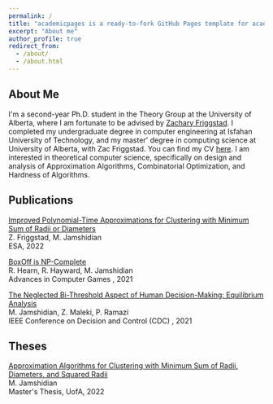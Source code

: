 ```yaml
---
permalink: /
title: "academicpages is a ready-to-fork GitHub Pages template for academic personal websites"
excerpt: "About me"
author_profile: true
redirect_from: 
  - /about/
  - /about.html
---
```


## About Me
I'm a second-year Ph.D. student in the Theory Group at the University of Alberta, where I am fortunate to be advised by [Zachary Friggstad](https://friggstad.github.io/). I completed my undergraduate degree in computer engineering at Isfahan University of Technology, and my master' degree in computing science at University of Alberta, with Zac Friggstad. You can find my CV [here](https://mahyaj98.github.io/files/CV_Mahya.pdf). I am interested in theoretical computer science, specifically on design and analysis of Approximation Algorithms, Combinatorial Optimization, and Hardness of Algorithms. 

## Publications
[Improved Polynomial-Time Approximations for Clustering with Minimum Sum of Radii or Diameters](https://drops.dagstuhl.de/opus/volltexte/2022/16994/pdf/LIPIcs-ESA-2022-56.pdf) <br />
Z. Friggstad, M. Jamshidian <br />
ESA, 2022 <br /> 

[BoxOff is NP-Complete](https://link.springer.com/chapter/10.1007/978-3-031-11488-5_11)<br />
R. Hearn, R. Hayward, M. Jamshidian <br /> 
Advances in Computer Games , 2021 <br /> 

[The Neglected Bi-Threshold Aspect of Human Decision-Making: Equilibrium Analysis](https://ieeexplore.ieee.org/abstract/document/9683250)<br />
M. Jamshidian, Z. Maleki, P. Ramazi <br /> 
IEEE Conference on Decision and Control (CDC) , 2021 <br /> 

## Theses

[Approximation Algorithms for Clustering with Minimum Sum of Radii, Diameters, and Squared Radii](https://era.library.ualberta.ca/items/87c0f5d5-f76b-4f20-aef8-d30a9cb37320/download/071a3158-0e50-4973-a13e-5b6e8d1d8cd1) <br />
M. Jamshidian <br /> 
Master's Thesis, UofA, 2022 <br /> 




